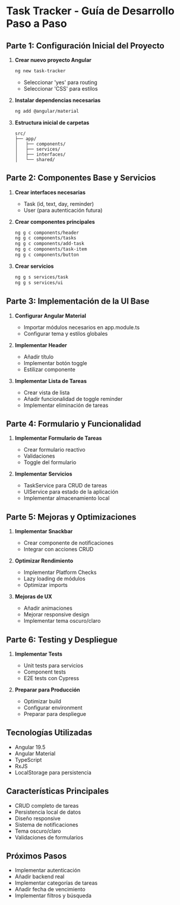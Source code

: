 # Task Tracker - Guía de Desarrollo Paso a Paso

## Parte 1: Configuración Inicial del Proyecto

1. **Crear nuevo proyecto Angular**
   ```bash
   ng new task-tracker
   ```
   - Seleccionar 'yes' para routing
   - Seleccionar 'CSS' para estilos

2. **Instalar dependencias necesarias**
   ```bash
   ng add @angular/material
   ```

3. **Estructura inicial de carpetas**
   ```
   src/
   ├── app/
   │   ├── components/
   │   ├── services/
   │   ├── interfaces/
   │   └── shared/
   ```

## Parte 2: Componentes Base y Servicios

1. **Crear interfaces necesarias**
   - Task (id, text, day, reminder)
   - User (para autenticación futura)

2. **Crear componentes principales**
   ```bash
   ng g c components/header
   ng g c components/tasks
   ng g c components/add-task
   ng g c components/task-item
   ng g c components/button
   ```

3. **Crear servicios**
   ```bash
   ng g s services/task
   ng g s services/ui
   ```

## Parte 3: Implementación de la UI Base

1. **Configurar Angular Material**
   - Importar módulos necesarios en app.module.ts
   - Configurar tema y estilos globales

2. **Implementar Header**
   - Añadir título
   - Implementar botón toggle
   - Estilizar componente

3. **Implementar Lista de Tareas**
   - Crear vista de lista
   - Añadir funcionalidad de toggle reminder
   - Implementar eliminación de tareas

## Parte 4: Formulario y Funcionalidad

1. **Implementar Formulario de Tareas**
   - Crear formulario reactivo
   - Validaciones
   - Toggle del formulario

2. **Implementar Servicios**
   - TaskService para CRUD de tareas
   - UIService para estado de la aplicación
   - Implementar almacenamiento local

## Parte 5: Mejoras y Optimizaciones

1. **Implementar Snackbar**
   - Crear componente de notificaciones
   - Integrar con acciones CRUD

2. **Optimizar Rendimiento**
   - Implementar Platform Checks
   - Lazy loading de módulos
   - Optimizar imports

3. **Mejoras de UX**
   - Añadir animaciones
   - Mejorar responsive design
   - Implementar tema oscuro/claro

## Parte 6: Testing y Despliegue

1. **Implementar Tests**
   - Unit tests para servicios
   - Component tests
   - E2E tests con Cypress

2. **Preparar para Producción**
   - Optimizar build
   - Configurar environment
   - Preparar para despliegue

## Tecnologías Utilizadas

- Angular 19.5
- Angular Material
- TypeScript
- RxJS
- LocalStorage para persistencia

## Características Principales

- CRUD completo de tareas
- Persistencia local de datos
- Diseño responsive
- Sistema de notificaciones
- Tema oscuro/claro
- Validaciones de formularios

## Próximos Pasos

- Implementar autenticación
- Añadir backend real
- Implementar categorías de tareas
- Añadir fecha de vencimiento
- Implementar filtros y búsqueda
